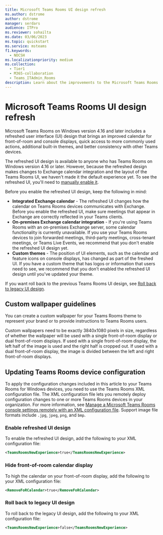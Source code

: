```yaml
---
title: Microsoft Teams Rooms UI design refresh
ms.author: dstrome
author: dstrome
manager: serdars
audience: ITPro
ms.reviewer: sohailta
ms.date: 03/06/2023
ms.topic: quickstart
ms.service: msteams
f1.keywords: 
  - NOCSH
ms.localizationpriority: medium
ms.collection: 
  - Tier1
  - M365-collaboration
  - Teams_ITAdmin_Rooms
description: Learn about the improvements to the Microsoft Teams Rooms UI design.
---
```


# Microsoft Teams Rooms UI design refresh

Microsoft Teams Rooms on Windows version 4.16 and later includes a refreshed user interface (UI) design that brings an improved calendar for front-of-room and console displays, quick access to more commonly used actions, additional built-in themes, and better consistency with other Teams devices.

The refreshed UI design is available to anyone who has Teams Rooms on Windows version 4.16 or later. However, because the refreshed design makes changes to Exchange calendar integration and the layout of the Teams Rooms UI, we haven't made it the default experience yet. To see the refreshed UI, you'll need to [manually enable it](#enable-refreshed-ui-design). 

Before you enable the refreshed UI design, keep the following in mind:

- **Integrated Exchange calendar** - The refreshed UI changes how the calendar on Teams Rooms devices communicates with Exchange. Before you enable the refreshed UI, make sure meetings that appear in Exchange are correctly reflected in your Teams clients.
- **On-premises Exchange calendar integration** - If you're using Teams Rooms with an on-premises Exchange server, some calendar functionality is currently unavailable. If you use your Teams Rooms devices to join forwarded meetings, third-party meetings, cross-tenant meetings, or Teams Live Events, we recommend that you don't enable the refreshed UI design yet.
- **Custom themes** - The position of UI elements, such as the calendar and feature icons on console displays, has changed as part of the freshed UI. If you have a custom theme that has logos or information that users need to see, we recommend that you don't enabled the refreshed UI design until you've updated your theme.

If you want roll back to the previous Teams Rooms UI design, see [Roll back to legacy UI design](#roll-back-to-legacy-ui-design).

## Custom wallpaper guidelines

You can create a custom wallpaper for your Teams Rooms theme to represent your brand or to provide instructions to Teams Rooms users.

Custom wallpapers need to be exactly 3840x1080 pixels in size, regardless of whether the wallpaper will be used with a single front-of-room display or dual front-of-room displays. If used with a single front-of-room display, the left half of the image is used and the right half is cropped out. If used with a dual front-of-room display, the image is divided between the left and right front-of-room displays.

## Updating Teams Rooms device configuration

To apply the configuration changes included in this article to your Teams Rooms for Windows devices, you need to use the Teams Rooms XML configuration file. The XML configuration file lets you remotely deploy configuration changes to one or more Teams Rooms devices in your organization. For more information, see [Manage a Microsoft Teams Rooms console settings remotely with an XML configuration file](xml-config-file.md). Support image file formats include `.jpg`, `jpeg`, `png`, and `bmp`.

### Enable refreshed UI design

To enable the refreshed UI design, add the following to your XML configuration file:

```xml
<TeamsRoomsNewExperience>true</TeamsRoomsNewExperience> 
```

### Hide front-of-room calendar display

To high the calendar on your front-of-room display, add the following to your XML configuration file:

```xml
<RemoveFoRCalendar>true</RemoveFoRCalendar> 
```

### Roll back to legacy UI design

To roll back to the legacy UI design, add the following to your XML configuration file:

```xml
<TeamsRoomsNewExperience>false</TeamsRoomsNewExperience> 
```

